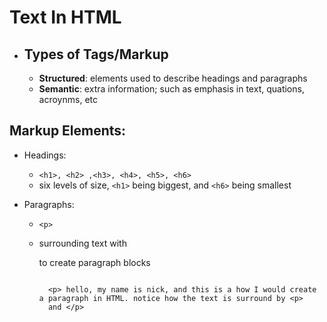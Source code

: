 # Text In HTML

- ## Types of Tags/Markup

  - **Structured**: elements used to describe headings and paragraphs
  - **Semantic**: extra information; such as emphasis in text, quations, acroynms, etc

## Markup Elements:

- Headings:

  - `<h1>, <h2> ,<h3>, <h4>, <h5>, <h6>`
  - six levels of size, `<h1>` being biggest, and `<h6>` being smallest

- Paragraphs:

  - `<p>`
  - surrounding text with <p> to create paragraph blocks

    ```

      <p> hello, my name is nick, and this is a how I would create a paragraph in HTML. notice how the text is surround by <p>
      and </p>

    ```
